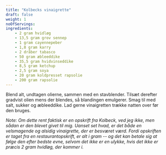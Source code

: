 ```yaml
---
title: "Kolbecks vinaigrette"
draft: false
weight: 1
noOfServings: 
ingredients:
	- 2 gram hvidløg
	- 13,5 gram grov sennep
	- 1 gram cayennepeber
	- 1,8 gram karry
	- 2 dråber tabasco
	- 50 gram æbleeddike
	- 35,5 gram hvidvinseddike
	- 8,5 gram ketchup
	- 2,5 gram soya
	- 20 gram koldpresset rapsolie
	- 200 gram rapsolie
---
```


Blend alt, undtagen olierne, sammen med en stavblender. Tilsæt derefter
gradvist olien mens der blendes, så blandingen emulgerer. Smag til med
salt, sukker og æbleeddike. Lad gerne vinaigretten trække natten over
før den bruges.

*Note: Om dette rent faktisk er en opskrift fra Kolbeck, ved jeg ikke,
men sådan er den blevet givet til mig. Uanset set hvad, er det både en
velsmagende og alsidig vinaigrette, der er besværet værd. Fordi
opskriften er taget fra en restaurantopskrift, er alt i gram -- og det
kan betale sig at følge den efter bedste evne, selvom det ikke er en
ulykke, hvis det ikke er præcis 2 gram hvidløg, der kommer i.*


